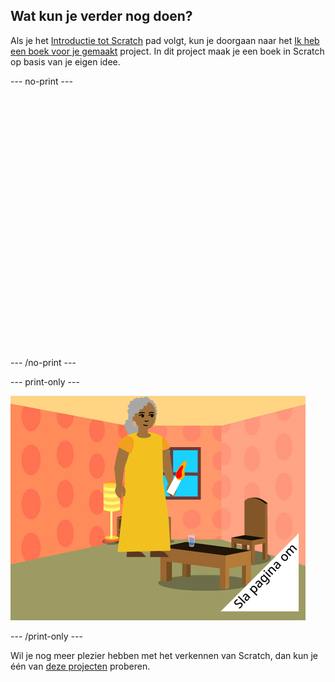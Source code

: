 ## Wat kun je verder nog doen?

Als je het [Introductie tot Scratch](https://projects.raspberrypi.org/en/pathway/scratch-intro) pad volgt, kun je doorgaan naar het [Ik heb een boek voor je gemaakt](https://projects.raspberrypi.org/en/projects/i-made-you-a-book) project. In dit project maak je een boek in Scratch op basis van je eigen idee.

--- no-print ---
<div class="scratch-preview" style="margin-left: 15px;">
  <iframe allowtransparency="true" width="485" height="402" src="" frameborder="0"></iframe>
</div>

--- /no-print ---

--- print-only ---

![Een 'Ik heb een boek voor je gemaakt'-project.](images/book-cover.png)

--- /print-only ---

Wil je nog meer plezier hebben met het verkennen van Scratch, dan kun je één van [deze projecten](https://projects.raspberrypi.org/en/projects?software%5B%5D=scratch&curriculum%5B%5D=%201) proberen.


